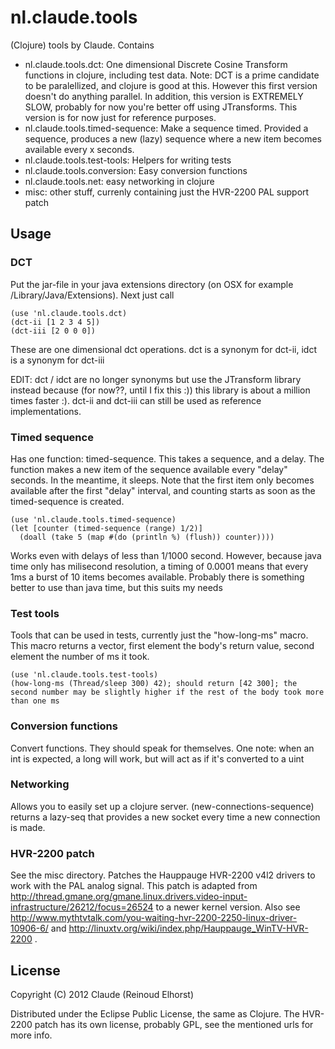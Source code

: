 # nl.claude.tools

(Clojure) tools by Claude. Contains

 * nl.claude.tools.dct: One dimensional Discrete Cosine Transform functions in clojure, including test data. Note: DCT is a prime candidate to be paralellized, and clojure is good at this. However this first version doesn't do anything parallel. In addition, this version is EXTREMELY SLOW, probably for now you're better off using JTransforms. This version is for now just for reference purposes.
 * nl.claude.tools.timed-sequence: Make a sequence timed. Provided a sequence, produces a new (lazy) sequence where a new item becomes available every x seconds.
 * nl.claude.tools.test-tools: Helpers for writing tests
 * nl.claude.tools.conversion: Easy conversion functions
 * nl.claude.tools.net: easy networking in clojure
 * misc: other stuff, currenly containing just the HVR-2200 PAL support patch

## Usage

### DCT
Put the jar-file in your java extensions directory (on OSX for example /Library/Java/Extensions). Next just call

    (use 'nl.claude.tools.dct)
    (dct-ii [1 2 3 4 5])
    (dct-iii [2 0 0 0])

These are one dimensional dct operations. dct is a synonym for dct-ii, idct is a synonym for dct-iii

EDIT: dct / idct are no longer synonyms but use the JTransform library instead because (for now??, until I fix this :)) this library is about a million times faster :). dct-ii and dct-iii can still be used as reference implementations.

### Timed sequence
Has one function: timed-sequence. This takes a sequence, and a delay. The function makes a new item of the sequence available every "delay" seconds. In the meantime, it sleeps. Note that the first item only becomes available after the first "delay" interval, and counting starts as soon as the timed-sequence is created.

    (use 'nl.claude.tools.timed-sequence)
    (let [counter (timed-sequence (range) 1/2)]
      (doall (take 5 (map #(do (println %) (flush)) counter))))

Works even with delays of less than 1/1000 second. However, because java time only has milisecond resolution, a timing of 0.0001 means that every 1ms a burst of 10 items becomes available. Probably there is something better to use than java time, but this suits my needs

### Test tools
Tools that can be used in tests, currently just the "how-long-ms" macro. This macro returns a vector, first element the body's return value, second element the number of ms it took.

    (use 'nl.claude.tools.test-tools)
    (how-long-ms (Thread/sleep 300) 42); should return [42 300]; the second number may be slightly higher if the rest of the body took more than one ms

### Conversion functions
Convert functions. They should speak for themselves. One note: when an int is expected, a long will work, but will act as if it's converted to a uint

### Networking
Allows you to easily set up a clojure server. (new-connections-sequence) returns a lazy-seq that provides a new socket every time a new connection is made.

### HVR-2200 patch
See the misc directory. Patches the Hauppauge HVR-2200 v4l2 drivers to work with the PAL analog signal. This patch is adapted from http://thread.gmane.org/gmane.linux.drivers.video-input-infrastructure/26212/focus=26524 to a newer kernel version. Also see http://www.mythtvtalk.com/you-waiting-hvr-2200-2250-linux-driver-10906-6/ and http://linuxtv.org/wiki/index.php/Hauppauge_WinTV-HVR-2200 .  


## License

Copyright (C) 2012 Claude (Reinoud Elhorst)

Distributed under the Eclipse Public License, the same as Clojure. The HVR-2200 patch has its own license, probably GPL, see the mentioned urls for more info.
